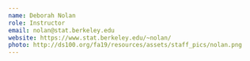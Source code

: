 ```yaml
---
name: Deborah Nolan
role: Instructor
email: nolan@stat.berkeley.edu
website: https://www.stat.berkeley.edu/~nolan/
photo: http://ds100.org/fa19/resources/assets/staff_pics/nolan.png
---
```

